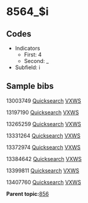 # 8564\_$i

## Codes

-   Indicators
    -   First: 4
    -   Second: \_
-   Subfield: i

## Sample bibs

13003749 [Quicksearch](https://search.library.yale.edu/catalog/13003749) [VXWS](http://prodorbis.library.yale.edu:7014/vxws/GetHoldingsService?bibId=13003749)

13197190 [Quicksearch](https://search.library.yale.edu/catalog/13197190) [VXWS](http://prodorbis.library.yale.edu:7014/vxws/GetHoldingsService?bibId=13197190)

13265259 [Quicksearch](https://search.library.yale.edu/catalog/13265259) [VXWS](http://prodorbis.library.yale.edu:7014/vxws/GetHoldingsService?bibId=13265259)

13331264 [Quicksearch](https://search.library.yale.edu/catalog/13331264) [VXWS](http://prodorbis.library.yale.edu:7014/vxws/GetHoldingsService?bibId=13331264)

13372974 [Quicksearch](https://search.library.yale.edu/catalog/13372974) [VXWS](http://prodorbis.library.yale.edu:7014/vxws/GetHoldingsService?bibId=13372974)

13384642 [Quicksearch](https://search.library.yale.edu/catalog/13384642) [VXWS](http://prodorbis.library.yale.edu:7014/vxws/GetHoldingsService?bibId=13384642)

13399811 [Quicksearch](https://search.library.yale.edu/catalog/13399811) [VXWS](http://prodorbis.library.yale.edu:7014/vxws/GetHoldingsService?bibId=13399811)

13407760 [Quicksearch](https://search.library.yale.edu/catalog/13407760) [VXWS](http://prodorbis.library.yale.edu:7014/vxws/GetHoldingsService?bibId=13407760)

**Parent topic:**[856](../../tags/856/856.md)

